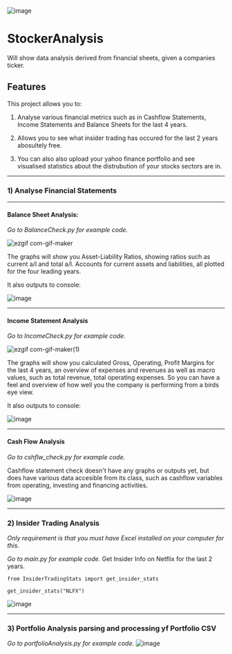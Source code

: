 ![image](https://user-images.githubusercontent.com/52138450/133254286-544be54f-958e-4567-8c1e-fdb3be769828.png)

# StockerAnalysis
Will show data analysis derived from financial sheets, given a companies ticker. 


## Features
This project allows you to:

1) Analyse various financial metrics such as in Cashflow Statements, Income Statements and Balance Sheets for the last 4 years.

2) Allows you to see what insider trading has occured for the last 2 years abosultely free.

3) You can also also upload your yahoo finance portfolio and see visualised statistics about the distrubution of your stocks sectors are in.



-----
### 1) Analyse Financial Statements

-----
#### Balance Sheet Analysis:
*Go to BalanceCheck.py for example code.* 

![ezgif com-gif-maker](https://user-images.githubusercontent.com/52138450/133250982-b94bb6be-f2b4-4aad-941f-0b4db775c6e0.gif)


The graphs will show you  Asset-Liability Ratios, showing ratios such as current a/l and total a/l. Accounts for current assets and liabilities, all plotted for the four leading years.

It also outputs to console: 

![image](https://user-images.githubusercontent.com/52138450/133251963-9813b091-68ac-4b5f-a2f6-331b59513e60.png)

-----
#### Income Statement Analysis
*Go to IncomeCheck.py for example code.* 

![ezgif com-gif-maker(1)](https://user-images.githubusercontent.com/52138450/133252319-de3f0ad4-787b-41ea-bff9-397d6a9bb89a.gif)

The graphs will show you calculated Gross, Operating, Profit Margins for the last 4 years, an overview of expenses and revenues as well as macro values, such as total revenue, total operating expenses. So you can have a feel and overview of how well you the company is performing from a birds eye view.


It also outputs to console: 

![image](https://user-images.githubusercontent.com/52138450/133252966-3410597f-317e-41a0-9641-5abfb7729c41.png)

------

#### Cash Flow Analysis
*Go to cshflw_check.py for example code.* 


Cashflow statement check doesn't have any graphs or outputs yet, but does have various data accesible from its class, such as cashflow variables from operating, investing and financing activities.

![image](https://user-images.githubusercontent.com/52138450/133253893-e99bb11b-5ed6-47fd-9dd9-91e67ca89c32.png)


-----
### 2) Insider Trading Analysis
*Only requirement is that you must have Excel installed on your computer for this.*

*Go to main.py for example code.* 
Get Insider Info on Netflix for the last 2 years.

`from InsiderTradingStats import get_insider_stats`

`get_insider_stats("NLFX")`

![image](https://user-images.githubusercontent.com/52138450/133257072-c713f7ca-7b75-4ad9-8091-84b8b3e6622b.png)


-----
### 3) Portfolio Analysis parsing and processing yf Portfolio CSV
*Go to portfolioAnalysis.py for example code.*
![image](https://user-images.githubusercontent.com/52138450/133258398-7eff42a9-62d4-4812-9178-398c1a3e5ac2.png)

